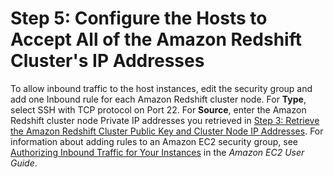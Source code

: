 # Step 5: Configure the Hosts to Accept All of the Amazon Redshift Cluster's IP Addresses<a name="load-from-emr-steps-configure-security-groups"></a>

 To allow inbound traffic to the host instances, edit the security group and add one Inbound rule for each Amazon Redshift cluster node\. For **Type**, select SSH with TCP protocol on Port 22\. For **Source**, enter the Amazon Redshift cluster node Private IP addresses you retrieved in [Step 3: Retrieve the Amazon Redshift Cluster Public Key and Cluster Node IP Addresses](load-from-emr-steps-retrieve-key-and-ips.md)\. For information about adding rules to an Amazon EC2 security group, see [Authorizing Inbound Traffic for Your Instances](http://docs.aws.amazon.com/AWSEC2/latest/UserGuide/authorizing-access-to-an-instance.html) in the *Amazon EC2 User Guide*\. 